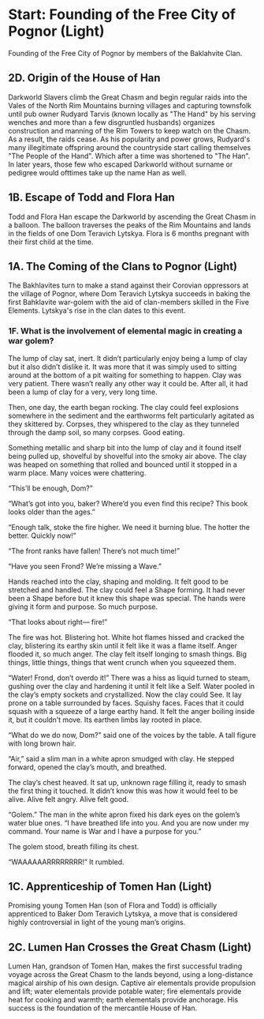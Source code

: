 # Start: Founding of the Free City of Pognor (Light)

Founding of the Free City of Pognor by members of the Baklahvite Clan.

## 2D. Origin of the House of Han

Darkworld Slavers climb the Great Chasm and begin regular raids into the
Vales of the North Rim Mountains burning villages and capturing townsfolk
until pub owner Rudyard Tarvis (known locally as "The Hand" by his serving
wenches and more than a few disgruntled husbands) organizes construction
and manning of the Rim Towers to keep watch on the Chasm.  As a result, the
raids cease.  As his popularity and power grows, Rudyard's many illegitimate
offspring around the countryside start calling themselves "The People of the
Hand".  Which after a time was shortened to "The Han".  In later years, those
few who escaped Darkworld without surname or pedigree would ofttimes take up
the name Han as well.

## 1B. Escape of Todd and Flora Han

Todd and Flora Han escape the Darkworld by ascending the Great Chasm in a
balloon.  The balloon traverses the peaks of the Rim Mountains and lands in
the fields of one Dom Teravich Lytskya. Flora is 6 months pregnant with
their first child at the time.

## 1A. The Coming of the Clans to Pognor (Light)

The Bakhlavites turn to make a stand against their Corovian oppressors
at the village of Pognor, where Dom Teravich Lytskya succeeds in baking the
first Bahklavite war-golem with the aid of clan-members skilled in the
Five Elements.  Lytskya's rise in the clan dates to this event.

### 1F. What is the involvement of elemental magic in creating a war golem?

The lump of clay sat, inert. It didn’t particularly enjoy being a lump of clay
but it also didn’t dislike it. It was more that it was simply used to sitting
around at the bottom of a pit waiting for something to happen. Clay was very
patient. There wasn’t really any other way it could be. After all, it had
been a lump of clay for a very, very long time.

Then, one day, the earth began rocking. The clay could feel explosions
somewhere in the sediment and the earthworms felt particularly agitated as they skittered by. Corpses, they whispered to the clay as they tunneled through the damp soil,
so many corpses. Good eating.

Something metallic and sharp bit into the lump of clay and it found itself
being pulled up, shovelful by shovelful into the smoky air above. The clay
was heaped on something that rolled and bounced until it stopped in a
warm place. Many voices were chattering.

“This’ll be enough, Dom?”

“What’s got into you, baker? Where’d you even find this recipe? This book
looks older than the ages.”

“Enough talk, stoke the fire higher. We need it burning blue. The hotter
the better. Quickly now!”

“The front ranks have fallen! There’s not much time!”

“Have you seen Frond? We’re missing a Wave.”

Hands reached into the clay, shaping and molding. It felt good to be stretched
and handled. The clay could feel a Shape forming. It had never been a
Shape before but it knew this shape was special. The hands were giving it
form and purpose. So much purpose.

“That looks about right— fire!”

The fire was hot. Blistering hot. White hot flames hissed and cracked the
clay, blistering its earthy skin until it felt like it was a flame itself.
Anger flooded it, so much anger. The clay felt itself longing to smash
things. Big things, little things, things that went crunch when you squeezed
them.

“Water! Frond, don’t overdo it!” There was a hiss as liquid turned to steam,
gushing over the clay and hardening it until it felt like a Self. Water
pooled in the clay’s empty sockets and crystallized. Now the clay could
See. It lay prone on a table surrounded by faces. Squishy faces. Faces that
it could squash with a squeeze of a large earthy hand. It felt the anger
boiling inside it, but it couldn’t move. Its earthen limbs lay rooted in
place.

“What do we do now, Dom?” said one of the voices by the table. A tall figure
with long brown hair.

“Air,” said a slim man in a white apron smudged with clay. He stepped forward,
opened the clay’s mouth, and breathed.

The clay’s chest heaved. It sat up, unknown rage filling it, ready to smash
the first thing it touched. It didn’t know this was how it would feel to be
alive. Alive felt angry. Alive felt good.

“Golem.” The man in the white apron fixed his dark eyes on the golem’s water
blue ones. “I have breathed life into you. And you are now under my
command. Your name is War and I have a purpose for you.”

The golem stood, breath filling its chest.

“WAAAAAARRRRRRRR!” It rumbled.

## 1C. Apprenticeship of Tomen Han (Light)

Promising young Tomen Han (son of Flora and Todd) is officially apprenticed to
Baker Dom Teravich Lytskya, a move that is considered highly controversial in
light of the young man’s origins.

## 2C. Lumen Han Crosses the Great Chasm (Light)

Lumen Han, grandson of Tomen Han, makes the first successful trading voyage
across the Great Chasm to the lands beyond, using a long-distance magical
airship of his own design.  Captive air elementals provide propulsion and
lift; water elementals provide potable water; fire elementals provide heat
for cooking and warmth; earth elementals provide anchorage.   His success is
the foundation of the mercantile House of Han.
